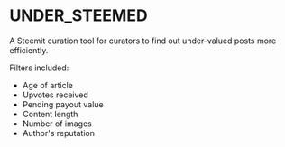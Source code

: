 # UNDER_STEEMED

A Steemit curation tool for curators to find out under-valued posts more efficiently.

Filters included:
- Age of article
- Upvotes received
- Pending payout value
- Content length
- Number of images
- Author's reputation


